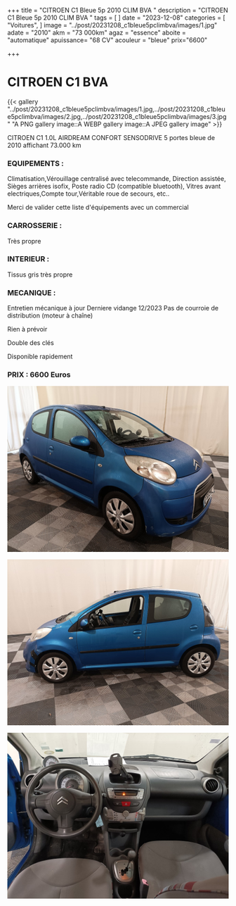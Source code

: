 +++
title = "CITROEN C1 Bleue 5p 2010 CLIM BVA "
description = "CITROEN C1 Bleue 5p 2010 CLIM BVA "
tags = [
]
date = "2023-12-08"
categories = [
    "Voitures",
]
image = "../post/20231208_c1bleue5pclimbva/images/1.jpg"
adate = "2010"
akm = "73 000km"
agaz = "essence"
aboite = "automatique"
apuissance= "68 CV"
acouleur = "bleue"
prix="6600"

+++

# CITROEN C1 BVA

{{< gallery "../post/20231208_c1bleue5pclimbva/images/1.jpg,../post/20231208_c1bleue5pclimbva/images/2.jpg,../post/20231208_c1bleue5pclimbva/images/3.jpg" "A PNG gallery image::A WEBP gallery image::A JPEG gallery image" >}}


CITROEN C1 1.0L AIRDREAM CONFORT SENSODRIVE 5 portes bleue de 2010 affichant 73.000 km

### EQUIPEMENTS :
Climatisation,Vérouillage centralisé avec telecommande, Direction assistée, Sièges arrières isofix, Poste radio CD (compatible bluetooth), Vitres avant electriques,Compte tour,Véritable roue de secours, etc..

Merci de valider cette liste d'équipements avec un commercial

### CARROSSERIE :
Très propre

### INTERIEUR :
Tissus gris très propre

### MECANIQUE :
Entretien mécanique à jour 
Derniere vidange 12/2023
Pas de courroie de distribution (moteur à chaîne)


Rien à prévoir


Double des clés

Disponible rapidement

### PRIX : 6600 Euros


<!-- more -->


![](images/1.jpg)

![](images/2.jpg)

![](images/3.jpg)


